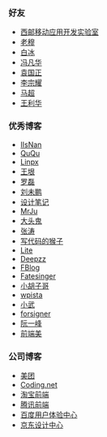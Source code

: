 ### 好友 - [西邮移动应用开发实验室](http://xiyoumobile.com/) - [老穆](http://blog.sina.com.cn/u/1310602621) - [白冰](http://blazeice.com/) - [冯凡华](https://blog.feofan.me/) - [袁国正](https://coderyuan.com/) - [李宗耀](http://www.ifmicro.com/)  - [马超](http://xiyoumc.0x2048.com/) - [王利华](https://aissues.com/) ### 优秀博客 - [IIsNan](http://notes.iissnan.com/) - [QuQu](https://imququ.com/) - [Linpx](https://www.linpx.com/) - [王垠](http://www.yinwang.org/) - [罗磊](https://luolei.org/) - [刘未鹏](http://mindhacks.cn/) - [设计笔记](https://biji.io/) - [MrJu](https://mrju.cn/) - [大头鬼](http://blog.csdn.net/lzyzsd) - [张涛](https://kymjs.com/) - [写代码的猴子](http://jaeger.itscoder.com/) - [Lite](https://litesuits.com/) - [Deepzz](https://deepzz.com/) - [FBlog](http://www.9icode.net/) - [Fatesinger](https://fatesinger.com/) - [小胡子哥](http://www.barretlee.com/) - [wpista](https://jaguar.wpista.com/) - [小武](https://xuexb.com/) - [forsigner](http://forsigner.com/) - [阮一峰](http://www.ruanyifeng.com/blog/) - [前端美](https://www.qianduanmei.com/) ### 公司博客 - [美团](http://tech.meituan.com/) - [Coding.net](https://blog.coding.net/) - [淘宝前端](http://taobaofed.org/) - [腾讯前端](https://isux.tencent.com/) - [百度用户体验中心](http://mux.baidu.com/) - [京东设计中心](http://jdc.jd.com/)